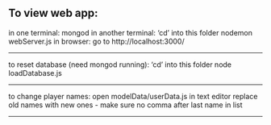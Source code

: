 To view web app:
----------------

in one terminal:
    mongod
in another terminal:
    ‘cd’ into this folder
    nodemon webServer.js
in browser:
    go to http://localhost:3000/

*************************************************************************
to reset database (need mongod running):
    ‘cd’ into this folder
    node loadDatabase.js
*************************************************************************
to change player names:
    open modelData/userData.js in text editor
    replace old names with new ones
    	- make sure no comma after last name in list
*************************************************************************